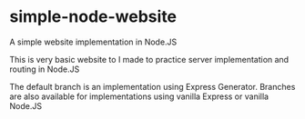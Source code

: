# simple-node-website
A simple website implementation in Node.JS

This is very basic website to I made to practice server implementation and routing in Node.JS

The default branch is an implementation using Express Generator. Branches are also available for implementations using vanilla Express or vanilla Node.JS
